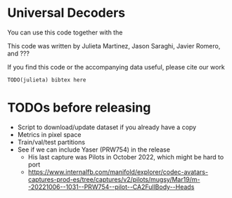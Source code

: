 # Universal Decoders

You can use this code together with the


This code was written by Julieta Martinez, Jason Saraghi, Javier Romero, and ???

If you find this code or the accompanying data useful, please cite our work
```
TODO(julieta) bibtex here
```


# TODOs before releasing

* Script to download/update dataset if you already have a copy
* Metrics in pixel space
* Train/val/test partitions
* See if we can include Yaser (PRW754) in the release
    * His last capture was Pilots in October 2022, which might be hard to port
    * https://www.internalfb.com/manifold/explorer/codec-avatars-captures-prod-es/tree/captures/v2/pilots/mugsy/Mar19/m--20221006--1031--PRW754--pilot--CA2FullBody--Heads
